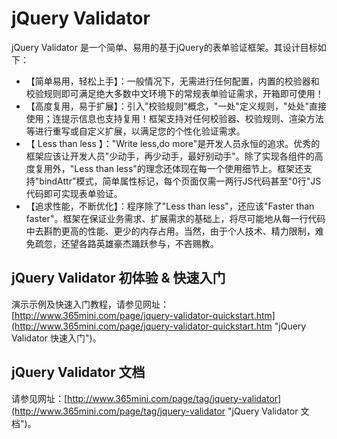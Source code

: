 # jQuery Validator
jQuery Validator 是一个简单、易用的基于jQuery的表单验证框架。其设计目标如下：
* 【简单易用，轻松上手】：一般情况下，无需进行任何配置，内置的校验器和校验规则即可满足绝大多数中文环境下的常规表单验证需求，开箱即可使用！
* 【高度复用，易于扩展】：引入"校验规则"概念，"一处"定义规则，"处处"直接使用；连提示信息也支持复用！框架支持对任何校验器、校验规则、渲染方法等进行重写或自定义扩展，以满足您的个性化验证需求。
* 【 Less than less 】："Write less,do more"是开发人员永恒的追求。优秀的框架应该让开发人员"少动手，再少动手，最好别动手"。除了实现各组件的高度复用外，"Less than less"的理念还体现在每一个使用细节上。框架还支持"bindAttr"模式，简单属性标记，每个页面仅需一两行JS代码甚至"0行"JS代码即可实现表单验证。
* 【追求性能，不断优化】：程序除了"Less than less"，还应该"Faster than faster"。框架在保证业务需求、扩展需求的基础上，将尽可能地从每一行代码中去斟酌更高的性能、更少的内存占用。当然，由于个人技术、精力限制，难免疏忽，还望各路英雄豪杰踊跃参与，不吝赐教。

## jQuery Validator 初体验 & 快速入门
演示示例及快速入门教程，请参见网址：[http://www.365mini.com/page/jquery-validator-quickstart.htm](http://www.365mini.com/page/jquery-validator-quickstart.htm "jQuery Validator 快速入门")。
## jQuery Validator 文档
请参见网址：[http://www.365mini.com/page/tag/jquery-validator](http://www.365mini.com/page/tag/jquery-validator "jQuery Validator 文档")。